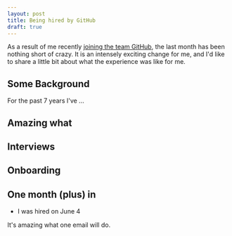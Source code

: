 ```yaml
---
layout: post
title: Being hired by GitHub
draft: true
---
```


As a result of me recently [joining the team GitHub](https://github.com/blog/1147-coby-chapple-is-a-githubber), the last month has been nothing short of crazy. It is an intensely exciting change for me, and I'd like to share a little bit about what the experience was like for me.

## Some Background

For the past 7 years I've ...

## Amazing what

## Interviews

## Onboarding

## One month (plus) in
- I was hired on June 4

It's amazing what one email will do.

